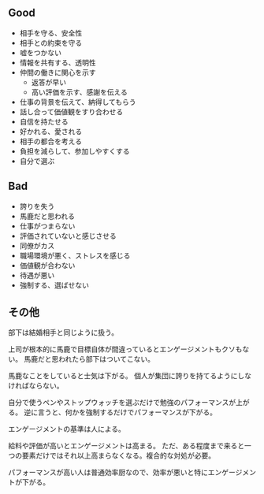 ## Good

- 相手を守る、安全性
- 相手との約束を守る
- 嘘をつかない
- 情報を共有する、透明性
- 仲間の働きに関心を示す
  - 返答が早い
  - 高い評価を示す、感謝を伝える
- 仕事の背景を伝えて、納得してもらう
- 話し合って価値観をすり合わせる
- 自信を持たせる
- 好かれる、愛される
- 相手の都合を考える
- 負担を減らして、参加しやすくする
- 自分で選ぶ

## Bad

- 誇りを失う
- 馬鹿だと思われる
- 仕事がつまらない
- 評価されていないと感じさせる
- 同僚がカス
- 職場環境が悪く、ストレスを感じる
- 価値観が合わない
- 待遇が悪い
- 強制する、選ばせない

## その他

部下は結婚相手と同じように扱う。

上司が根本的に馬鹿で目標自体が間違っているとエンゲージメントもクソもない。
馬鹿だと思われたら部下はついてこない。

馬鹿なことをしていると士気は下がる。
個人が集団に誇りを持てるようにしなければならない。

自分で使うペンやストップウォッチを選ぶだけで勉強のパフォーマンスが上がる。
逆に言うと、何かを強制するだけでパフォーマンスが下がる。

エンゲージメントの基準は人による。

給料や評価が高いとエンゲージメントは高まる。
ただ、ある程度まで来ると一つの要素だけではそれ以上高まらなくなる。複合的な対処が必要。

パフォーマンスが高い人は普通効率厨なので、効率が悪いと特にエンゲージメントが下がる。
